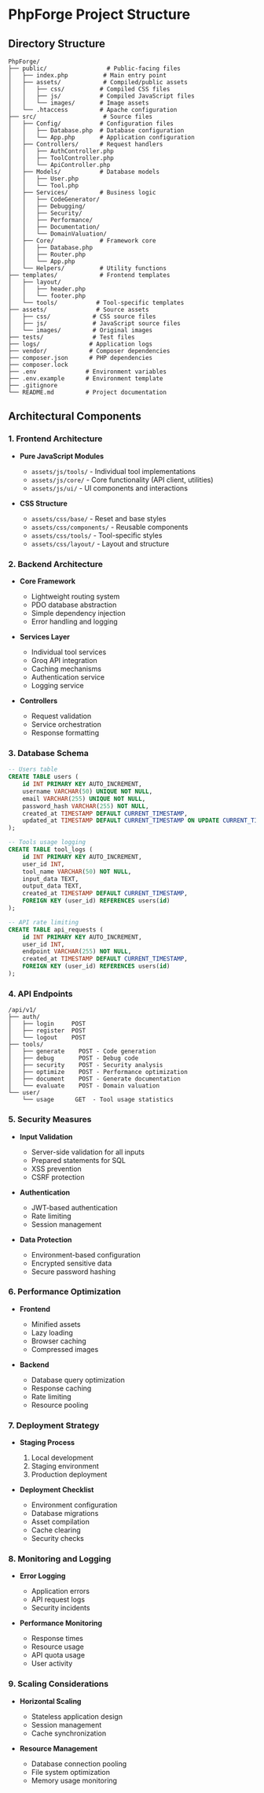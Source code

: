 # PhpForge Project Structure

## Directory Structure

```
PhpForge/
├── public/                 # Public-facing files
│   ├── index.php          # Main entry point
│   ├── assets/            # Compiled/public assets
│   │   ├── css/          # Compiled CSS files
│   │   ├── js/           # Compiled JavaScript files
│   │   └── images/       # Image assets
│   └── .htaccess         # Apache configuration
├── src/                   # Source files
│   ├── Config/           # Configuration files
│   │   ├── Database.php  # Database configuration
│   │   └── App.php       # Application configuration
│   ├── Controllers/      # Request handlers
│   │   ├── AuthController.php
│   │   ├── ToolController.php
│   │   └── ApiController.php
│   ├── Models/           # Database models
│   │   ├── User.php
│   │   └── Tool.php
│   ├── Services/         # Business logic
│   │   ├── CodeGenerator/
│   │   ├── Debugging/
│   │   ├── Security/
│   │   ├── Performance/
│   │   ├── Documentation/
│   │   └── DomainValuation/
│   ├── Core/             # Framework core
│   │   ├── Database.php
│   │   ├── Router.php
│   │   └── App.php
│   └── Helpers/          # Utility functions
├── templates/            # Frontend templates
│   ├── layout/
│   │   ├── header.php
│   │   └── footer.php
│   └── tools/           # Tool-specific templates
├── assets/              # Source assets
│   ├── css/            # CSS source files
│   ├── js/             # JavaScript source files
│   └── images/         # Original images
├── tests/              # Test files
├── logs/              # Application logs
├── vendor/            # Composer dependencies
├── composer.json      # PHP dependencies
├── composer.lock
├── .env              # Environment variables
├── .env.example      # Environment template
├── .gitignore
└── README.md         # Project documentation
```

## Architectural Components

### 1. Frontend Architecture
- **Pure JavaScript Modules**
  - `assets/js/tools/` - Individual tool implementations
  - `assets/js/core/` - Core functionality (API client, utilities)
  - `assets/js/ui/` - UI components and interactions

- **CSS Structure**
  - `assets/css/base/` - Reset and base styles
  - `assets/css/components/` - Reusable components
  - `assets/css/tools/` - Tool-specific styles
  - `assets/css/layout/` - Layout and structure

### 2. Backend Architecture
- **Core Framework**
  - Lightweight routing system
  - PDO database abstraction
  - Simple dependency injection
  - Error handling and logging

- **Services Layer**
  - Individual tool services
  - Groq API integration
  - Caching mechanisms
  - Authentication service
  - Logging service

- **Controllers**
  - Request validation
  - Service orchestration
  - Response formatting

### 3. Database Schema

```sql
-- Users table
CREATE TABLE users (
    id INT PRIMARY KEY AUTO_INCREMENT,
    username VARCHAR(50) UNIQUE NOT NULL,
    email VARCHAR(255) UNIQUE NOT NULL,
    password_hash VARCHAR(255) NOT NULL,
    created_at TIMESTAMP DEFAULT CURRENT_TIMESTAMP,
    updated_at TIMESTAMP DEFAULT CURRENT_TIMESTAMP ON UPDATE CURRENT_TIMESTAMP
);

-- Tools usage logging
CREATE TABLE tool_logs (
    id INT PRIMARY KEY AUTO_INCREMENT,
    user_id INT,
    tool_name VARCHAR(50) NOT NULL,
    input_data TEXT,
    output_data TEXT,
    created_at TIMESTAMP DEFAULT CURRENT_TIMESTAMP,
    FOREIGN KEY (user_id) REFERENCES users(id)
);

-- API rate limiting
CREATE TABLE api_requests (
    id INT PRIMARY KEY AUTO_INCREMENT,
    user_id INT,
    endpoint VARCHAR(255) NOT NULL,
    created_at TIMESTAMP DEFAULT CURRENT_TIMESTAMP,
    FOREIGN KEY (user_id) REFERENCES users(id)
);
```

### 4. API Endpoints

```
/api/v1/
├── auth/
│   ├── login     POST
│   ├── register  POST
│   └── logout    POST
├── tools/
│   ├── generate    POST - Code generation
│   ├── debug       POST - Debug code
│   ├── security    POST - Security analysis
│   ├── optimize    POST - Performance optimization
│   ├── document    POST - Generate documentation
│   └── evaluate    POST - Domain valuation
└── user/
    └── usage      GET  - Tool usage statistics
```

### 5. Security Measures

- **Input Validation**
  - Server-side validation for all inputs
  - Prepared statements for SQL
  - XSS prevention
  - CSRF protection

- **Authentication**
  - JWT-based authentication
  - Rate limiting
  - Session management

- **Data Protection**
  - Environment-based configuration
  - Encrypted sensitive data
  - Secure password hashing

### 6. Performance Optimization

- **Frontend**
  - Minified assets
  - Lazy loading
  - Browser caching
  - Compressed images

- **Backend**
  - Database query optimization
  - Response caching
  - Rate limiting
  - Resource pooling

### 7. Deployment Strategy

- **Staging Process**
  1. Local development
  2. Staging environment
  3. Production deployment

- **Deployment Checklist**
  - Environment configuration
  - Database migrations
  - Asset compilation
  - Cache clearing
  - Security checks

### 8. Monitoring and Logging

- **Error Logging**
  - Application errors
  - API request logs
  - Security incidents

- **Performance Monitoring**
  - Response times
  - Resource usage
  - API quota usage
  - User activity

### 9. Scaling Considerations

- **Horizontal Scaling**
  - Stateless application design
  - Session management
  - Cache synchronization

- **Resource Management**
  - Database connection pooling
  - File system optimization
  - Memory usage monitoring